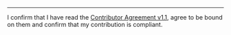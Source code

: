 

______________________________________
I confirm that I have read the [Contributor Agreement v1.1](https://github.com/tegonal/github-commons/blob/v2.1.1/.github/Contributor%20Agreement.txt), agree to be bound on them and confirm that my contribution is compliant.
